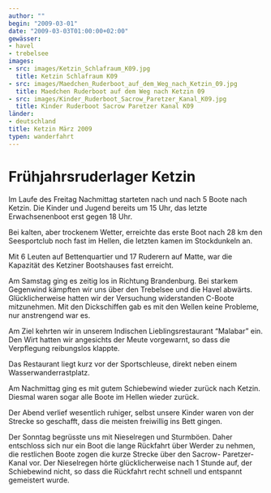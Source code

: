 ```yaml
---
author: ""
begin: "2009-03-01"
date: "2009-03-03T01:00:00+02:00"
gewässer:
- havel
- trebelsee
images:
- src: images/Ketzin_Schlafraum_K09.jpg
  title: Ketzin Schlafraum K09
- src: images/Maedchen_Ruderboot_auf_dem_Weg_nach_Ketzin_09.jpg
  title: Maedchen Ruderboot auf dem Weg nach Ketzin 09
- src: images/Kinder_Ruderboot_Sacrow_Paretzer_Kanal_K09.jpg
  title: Kinder Ruderboot Sacrow Paretzer Kanal K09
länder: 
- deutschland
title: Ketzin März 2009
typen: wanderfahrt
---
```



# Frühjahrsruderlager Ketzin


Im Laufe des Freitag Nachmittag starteten nach und nach 5 Boote nach Ketzin. Die Kinder und Jugend bereits um 15 Uhr, das letzte Erwachsenenboot erst gegen 18 Uhr.

Bei kalten, aber trockenem Wetter, erreichte das erste Boot nach 28 km den Seesportclub noch fast im Hellen, die letzten kamen im Stockdunkeln an.

Mit 6 Leuten auf Bettenquartier und 17 Ruderern auf Matte, war die Kapazität des Ketziner Bootshauses fast erreicht.

Am Samstag ging es zeitig los in Richtung Brandenburg. Bei starkem Gegenwind kämpften wir uns über den Trebelsee und die Havel abwärts. Glücklicherweise hatten wir der Versuchung widerstanden C-Boote mitzunehmen. Mit den Dickschiffen gab es mit den Wellen keine Probleme, nur anstrengend war es.

Am Ziel kehrten wir in unserem Indischen Lieblingsrestaurant “Malabar” ein. Den Wirt hatten wir angesichts der Meute vorgewarnt, so dass die Verpflegung reibungslos klappte.

Das Restaurant liegt kurz vor der Sportschleuse, direkt neben einem Wasserwanderrastplatz.

Am Nachmittag ging es mit gutem Schiebewind wieder zurück nach Ketzin. Diesmal waren sogar alle Boote im Hellen wieder zurück.

Der Abend verlief wesentlich ruhiger, selbst unsere Kinder waren von der Strecke so geschafft, dass die meisten freiwillig ins Bett gingen.

Der Sonntag begrüsste uns mit Nieselregen und Sturmböen. Daher entschloss sich nur ein Boot die lange Rückfahrt über Werder zu nehmen, die restlichen Boote zogen die kurze Strecke über den Sacrow- Paretzer- Kanal vor. Der Nieselregen hörte glücklicherweise nach 1 Stunde auf, der Schiebewind nicht, so dass die Rückfahrt recht schnell und entspannt gemeistert wurde.

